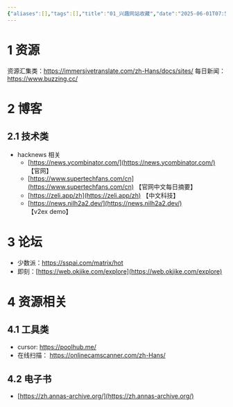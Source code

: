 ```yaml
---
{"aliases":[],"tags":[],"title":"01_兴趣网站收藏","date":"2025-06-01T07:51:42+08:00","date_modify":"2025-06-16T12:09:10+08:00","dg-publish":true,"permalink":"/900_Publish/01_兴趣网站收藏/","dgPassFrontmatter":true,"created":"2025-06-01T07:51:42+08:00","updated":"2025-06-16T12:09:10+08:00"}
---
```



# 1 资源

资源汇集类：<https://immersivetranslate.com/zh-Hans/docs/sites/>
每日新闻：<https://www.buzzing.cc/>

# 2 博客

## 2.1 技术类

- hacknews 相关
	- [https://news.ycombinator.com/](https://news.ycombinator.com/) 【官网】
	- [https://www.supertechfans.com/cn](https://www.supertechfans.com/cn) 【官网中文每日摘要】
	- [https://zeli.app/zh](https://zeli.app/zh) 【中文科技】
	- [https://news.nilh2a2.dev/](https://news.nilh2a2.dev/) 【v2ex demo】

# 3 论坛

- 少数派：<https://sspai.com/matrix/hot>
- 即刻：[https://web.okjike.com/explore](https://web.okjike.com/explore)

# 4 资源相关

## 4.1 工具类

- cursor: <https://poolhub.me/>
- 在线扫描： <https://onlinecamscanner.com/zh-Hans/>

## 4.2 电子书

- [https://zh.annas-archive.org/](https://zh.annas-archive.org/)

